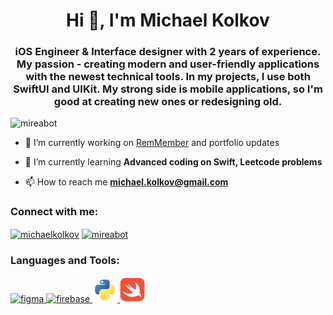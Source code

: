 <h1 align="center">Hi 👋, I'm Michael Kolkov</h1>
<h3 align="center">iOS Engineer & Interface designer with 2 years of experience. My passion - creating modern and user-friendly applications with the newest technical tools. In my projects, I use both SwiftUI and UIKit. My strong side is mobile applications, so I'm good at creating new ones or redesigning old.</h3>

<p align="left"> <img src="https://komarev.com/ghpvc/?username=mireabot&label=Profile%20views&color=0e75b6&style=flat" alt="mireabot" /> </p>

- 🔭 I’m currently working on [RemMember](https://github.com/mireabot/RemMember) and portfolio updates

- 🌱 I’m currently learning **Advanced coding on Swift, Leetcode problems**

- 📫 How to reach me **michael.kolkov@gmail.com**

<h3 align="left">Connect with me:</h3>
<p align="left">
<a href="https://linkedin.com/in/michaelkolkov" target="blank"><img align="center" src="https://raw.githubusercontent.com/rahuldkjain/github-profile-readme-generator/master/src/images/icons/Social/linked-in-alt.svg" alt="michaelkolkov" height="30" width="40" /></a>
<a href="https://www.leetcode.com/mireabot" target="blank"><img align="center" src="https://raw.githubusercontent.com/rahuldkjain/github-profile-readme-generator/master/src/images/icons/Social/leet-code.svg" alt="mireabot" height="30" width="40" /></a>
</p>

<h3 align="left">Languages and Tools:</h3>
<p align="left"> <a href="https://www.figma.com/" target="_blank" rel="noreferrer"> <img src="https://www.vectorlogo.zone/logos/figma/figma-icon.svg" alt="figma" width="40" height="40"/> </a> <a href="https://firebase.google.com/" target="_blank" rel="noreferrer"> <img src="https://www.vectorlogo.zone/logos/firebase/firebase-icon.svg" alt="firebase" width="40" height="40"/> </a> <a href="https://www.python.org" target="_blank" rel="noreferrer"> <img src="https://raw.githubusercontent.com/devicons/devicon/master/icons/python/python-original.svg" alt="python" width="40" height="40"/> </a> <a href="https://developer.apple.com/swift/" target="_blank" rel="noreferrer"> <img src="https://raw.githubusercontent.com/devicons/devicon/master/icons/swift/swift-original.svg" alt="swift" width="40" height="40"/> </a> </p>

